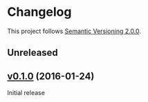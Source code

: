 # Changelog

This project follows [Semantic Versioning 2.0.0](http://semver.org/).

## <a name="unreleased"></a>Unreleased

## <a name="v0.1.0"></a>[v0.1.0](https://github.com/tomzx/html-parser/tree/v0.1.0) (2016-01-24)

Initial release